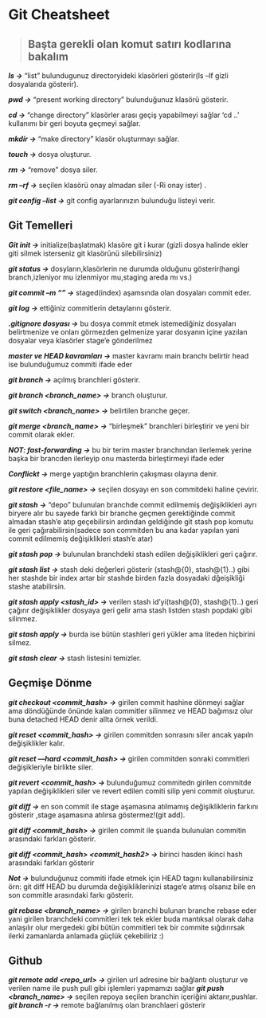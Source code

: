 # Git Cheatsheet


 
>## Başta gerekli olan komut satırı kodlarına bakalım

***ls ->*** “list” bulundugunuz directoryideki klasörleri gösterir(ls –lf gizli dosyalarıda gösterir). 

***pwd ->*** “present working directory” bulunduğunuz klasörü gösterir. 

***cd <filename>  ->*** “change directory” klasörler arası geçiş yapabilmeyi sağlar ‘cd ..’ kullanımı bir geri boyuta geçmeyi sağlar. 

***mkdir <filename> ->*** “make directory” klasör oluşturmayı sağlar. 

***touch <filename> ->*** dosya oluşturur. 

***rm <filename> ->*** “remove” dosya siler. 

***rm –rf <filename> ->*** seçilen klasörü onay almadan siler (-Ri onay ister) . 

***git config –list ->*** git config ayarlarınızın bulunduğu listeyi verir. 

## Git Temelleri 

***Git init ->*** initialize(başlatmak) klasöre git i kurar (gizli dosya halinde ekler giti silmek isterseniz git klasörünü silebilirsiniz) 

***git status ->*** dosyların,klasörlerin ne durumda olduğunu gösterir(hangi branch,izleniyor mu izlenmiyor mu,staging areda mı vs.) 

***git commit –m “<message>” ->*** staged(index) aşamsında olan dosyaları commit eder. 

***git log ->*** ettiğiniz commitlerin detaylarını gösterir. 

***.gitignore dosyası ->*** bu dosya commit etmek istemediğiniz dosyaları belirtmenize ve onları görmezden gelmenize yarar dosyanın içine yazılan dosyalar veya klasörler stage’e gönderilmez 

***master ve HEAD kavramları ->*** master kavramı main branchı belirtir head ise bulunduğumuz commiti ifade eder 

***git branch ->*** açılmış branchleri gösterir. 

***git branch <branch_name> ->*** branch oluşturur. 

***git switch <branch_name> ->*** belirtilen branche geçer. 

***git merge <branch_name> ->*** “birleşmek” branchleri birleştirir ve yeni bir commit olarak ekler. 

***NOT: fast-forwarding ->*** bu bir terim master branchından ilerlemek yerine başka bir brancden ilerleyip onu masterda birleştirmeyi ifade eder 

***Conflickt ->*** merge yaptığın branchlerin çakışması olayına denir. 

***git restore <file_name> ->*** seçilen dosyayı en son commitdeki haline çevirir. 

***git stash ->*** “depo” bulunulan branchde commit edilmemiş değişiklikleri ayrı biryere alır bu sayede farklı bir branche geçmen gerektiğinde commit almadan stash’e atıp geçebilirsin ardından geldiğinde git stash pop komutu ile geri çağırabilirsin(sadece son commitden bu ana kadar yapılan yani commit edilmemiş değişiklikleri stash’e atar) 

***git stash pop ->*** bulunulan branchdeki stash edilen değişiklikleri geri çağırır. 

***git stash list ->*** stash deki değerleri gösterir (stash@{0}, stash@{1}..) gibi her stashde bir index artar bir stashde birden fazla dosyadaki dğeişikliği stashe atabilirsin. 

***git stash apply <stash_id> ->*** verilen stash id’yi(tash@{0}, stash@{1}..) geri çağırır değişiklikler dosyaya geri gelir ama stash listden stash popdaki gibi silinmez. 

***git stash apply ->*** burda ise bütün stashleri geri yükler ama liteden hiçbirini silmez. 

***git stash clear ->*** stash listesini temizler. 

## Geçmişe Dönme 

***git checkout <commit_hash> ->***   girilen commit hashine dönmeyi sağlar ama döndüğünde önünde kalan commitler silinmez ve HEAD bağımsız olur buna detached HEAD denir allta örnek verildi. 

***git reset <commit_hash> ->*** girilen commitden sonrasını siler ancak yapıln değişiklikler kalır. 

***git reset ––hard <commit_hash> ->*** girilen commitden sonraki commitleri değişikleriyle birlikte siler. 

***git revert <commit_hash> ->*** bulunduğumuz commitedn girilen commitde yapılan değişiklikleri siler ve revert edilen comiti silip yeni commit oluşturur.  

***git diff ->*** en son commit ile stage aşamasına atılmamış değişikliklerin farkını gösterir ,stage aşamasına atılırsa göstermez!(git add). 

***git diff <commit_hash> ->*** girilen commit ile şuanda bulunulan commitin arasındaki farkları gösterir. 

***git diff <commit_hash> <commit_hash2> ->*** birinci hasden ikinci hash arasındaki farkları gösterir  

***Not ->*** bulunduğunuz commiti ifade etmek için HEAD tagını kullanabilirsiniz örn: git diff HEAD  bu durumda değişikliklerinizi stage’e atmış olsanız bile en son commitle arasındaki farkı gösterir.  

***git rebase <branch_name> ->*** girilen branchi bulunan branche rebase eder yani girilen branchdeki commitleri tek tek ekler buda mantıksal olarak daha anlaşılır olur mergedeki gibi bütün commitleri tek bir commite sığdırırsak ilerki zamanlarda anlamada güçlük çekebiliriz :) 

## Github
***git remote add <name> <repo_url> ->*** girilen url adresine bir bağlantı oluşturur ve verilen name ile push pull gibi işlemleri yapmamızı sağlar
***git push <name>  <branch_name> ->*** seçilen repoya seçilen branchin içeriğini aktarır,pushlar.
***git branch -r  ->*** remote bağlanılmış olan branchlaeri gösterir


 

 

 

 

 
